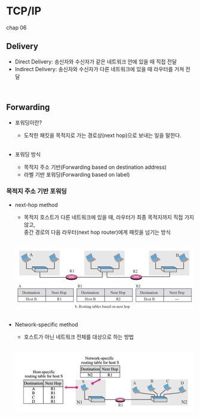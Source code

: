 # TCP/IP
chap 06

## Delivery
- Direct Delivery: 송신자와 수신자가 같은 네트워크 안에 있을 때 직접 전달
- Indirect Delivery: 송신자와 수신자가 다른 네트워크에 있을 때 라우터를 거쳐 전달
<br>

## Forwarding
- 포워딩이란? <br>
    + 도착한 패킷을 목적지로 가는 경로상(next hop)으로 보내는 일을 말한다. <br><br>

- 포워딩 방식
    - 목적지 주소 기반(Forwarding based on destination address)
    - 라벨 기반 포워딩(Forwarding based on label)

### 목적지 주소 기반 포워딩
- next-hop method <br>
    + 목적지 호스트가 다른 네트워크에 있을 때, 라우터가 최종 목적지까지 직접 가지 않고, <br>
    중간 경로의 다음 라우터(next hop router)에게 패킷을 넘기는 방식 <br><br>

    ![next-hop](./src/img1.png)
    <br>
    ![next-hop_table](./src/img2.png)
    <br><br>

- Network-specific method
    + 호스트가 아닌 네트워크 전체를 대상으로 하는 방법 <br><br>

    ![net-spec](./src/img3.png)
    <br><br>
